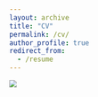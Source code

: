 ```yaml
---
layout: archive
title: "CV"
permalink: /cv/
author_profile: true
redirect_from:
  - /resume
---
```


<img src="https://cdn.jsdelivr.net/gh/Catherine0120/ics_image_2/image-20250203133537072.png" style="zoom:80%;" />


<!-- You can also download my CV here:

[Quant_CV_zhangshiying](https://Catherine0120.github.io/assets/CV_quant.pdf): I use this CV to apply for quant-related job positions 

[Finance_CV_zhangshiying](https://Catherine0120.github.io/assets/CV_fin.pdf): I use this CV to apply for other job positions in Finance industry -->

<!-- --------------

Transcripts:

<iframe src="/files/transcript.pdf" width="100%" height="700" frameborder="no" border="0" marginwidth="0" marginheight="0"></iframe>

<iframe src="/files/oxford_transcript.pdf" width="100%" height="700" frameborder="no" border="0" marginwidth="0" marginheight="0"></iframe> -->
